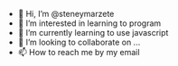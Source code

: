- 👋 Hi, I’m @steneymarzete
- 👀 I’m interested in learning to program
- 🌱 I’m currently learning to use javascript
- 💞️ I’m looking to collaborate on ...
- 📫 How to reach me by my email

<!---
steneymarzete/steneymarzete is a ✨ special ✨ repository because its `README.md` (this file) appears on your GitHub profile.
You can click the Preview link to take a look at your changes.
--->
